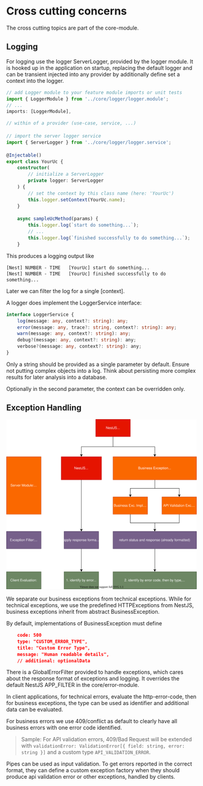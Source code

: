 # Cross cutting concerns

The cross cutting topics are part of the core-module.

## Logging

For logging use the logger ServerLogger, provided by the logger module. It is hooked up in the application on startup, replacing the default logger and can be transient injected into any provider by additionally define set a context into the logger.

```TypeScript
// add Logger module to your feature module imports or unit tests
import { LoggerModule } from '../core/logger/logger.module';
// ...
imports: [LoggerModule],

```

```TypeScript
// within of a provider (use-case, service, ...)

// import the server logger service
import { ServerLogger } from '../core/logger/logger.service';

@Injectable()
export class YourUc {
	constructor(
		// initialize a ServerLogger
		private logger: ServerLogger
	) {
        // set the context by this class name (here: 'YourUc')
		this.logger.setContext(YourUc.name);
	}

	async sampleUcMethod(params) {
        this.logger.log(`start do something...`);
		// ...
        this.logger.log(`finished successfully to do something...`);
	}
```

This produces a logging output like

```
[Nest] NUMBER - TIME   [YourUc] start do something...
[Nest] NUMBER - TIME   [YourUc] finished successfully to do something...
```

Later we can filter the log for a single [context].

A logger does implement the LoggerService interface:

```TypeScript
interface LoggerService {
    log(message: any, context?: string): any;
    error(message: any, trace?: string, context?: string): any;
    warn(message: any, context?: string): any;
    debug?(message: any, context?: string): any;
    verbose?(message: any, context?: string): any;
}
```

Only a string should be provided as a single parameter by default. Ensure not putting complex objects into a log. Think about persisting more complex results for later analysis into a database.

Optionally in the second parameter, the context can be overridden only.

## Exception Handling

![](../../assets/exception-hierarchy.svg)

We separate our business exceptions from technical exceptions. While for technical exceptions, we use the predefined HTTPExceptions from NestJS, business exceptions inherit from abstract BusinessException.

By default, implementations of BusinessException must define

```JSON
	code: 500
	type: "CUSTOM_ERROR_TYPE",
	title: "Custom Error Type",
	message: "Human readable details",
	// additional: optionalData
```

There is a GlobalErrorFilter provided to handle exceptions, which cares about the response format of exceptions and logging. It overrides the default NestJS APP_FILTER in the core/error-module.

In client applications, for technical errors, evaluate the http-error-code, then for business exceptions, the type can be used as identifier and additional data can be evaluated.

For business errors we use 409/conflict as default to clearly have all business errors with one error code identified.

> Sample: For API validation errors, 409/Bad Request will be extended with `validationError: ValidationError[{ field: string, error: string }]` and a custom type `API_VALIDATION_ERROR`.

Pipes can be used as input validation. To get errors reported in the correct format, they can define a custom exception factory when they should produce api validation error or other exceptions, handled by clients.
